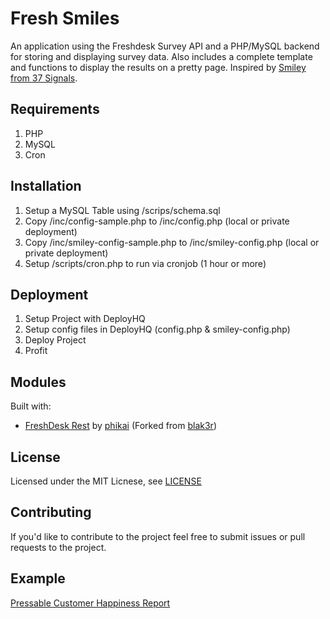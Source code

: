 # Fresh Smiles

An application using the Freshdesk Survey API and a PHP/MySQL backend for storing and displaying survey data. Also includes a complete template and functions to display the results on a pretty page. Inspired by [Smiley from 37 Signals](http://smiley.37signals.com).

## Requirements
1. PHP
2. MySQL
3. Cron

## Installation
1. Setup a MySQL Table using /scrips/schema.sql
2. Copy /inc/config-sample.php to /inc/config.php (local or private deployment)
3. Copy /inc/smiley-config-sample.php to /inc/smiley-config.php (local or private deployment)
4. Setup /scripts/cron.php to run via cronjob (1 hour or more)

## Deployment
1. Setup Project with DeployHQ
2. Setup config files in DeployHQ (config.php & smiley-config.php)
3. Deploy Project
4. Profit

## Modules
Built with:
  - [FreshDesk Rest](https://github.com/phikai/freshdesk-rest) by [phikai](https://github.com/phikai) (Forked from [blak3r](https://github.com/blak3r/freshdesk-solutions))
  
## License
Licensed under the MIT Licnese, see [LICENSE](license)

## Contributing
If you'd like to contribute to the project feel free to submit issues or pull requests to the project.

## Example
[Pressable Customer Happiness Report](http://smiley.pressable.com)

